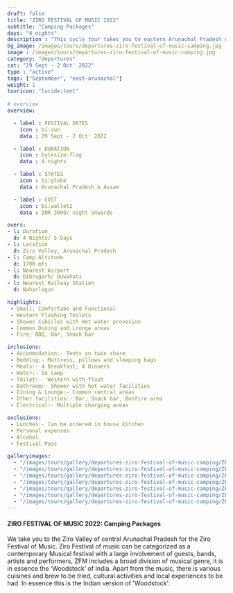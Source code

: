 ```yaml
---
draft: false
title: "ZIRO FESTIVAL OF MUSIC 2022"
subtitle: "Camping Packages"
days: "4 nights"
description : "This cycle tour takes you to eastern Arunachal Pradesh on a multiday cycling holiday."
bg_image: /images/tours/departures-ziro-festival-of-music-camping.jpg
image : /images/tours/departures-ziro-festival-of-music-camping.jpg
category: "departures"
cat: "29 Sept - 2 Oct' 2022"
type : "active"
tags: ["September", "east-arunachal"]
weight: 1
touricon: "lucide:tent"
 
# overview
overview:

  - label : FESTIVAL DATES
    icon : bi:sun
    data : 29 Sept - 2 Oct' 2022

  - label : DURATION
    icon : bytesize:flag
    data : 4 nights

  - label : STATES
    icon : bi:globe
    data : Arunachal Pradesh & Assam

  - label : COST
    icon : bi:wallet2
    data : INR 3000/ night onwards 

overs:
- l: Duration 
  d: 4 Nights/ 5 Days
- l: Location
  d: Ziro Valley, Arunachal Pradesh 
- l: Camp Altitude
  d: 1700 mts
- l: Nearest Airport
  d: Dibrugarh/ Guwahati
- l: Nearest Railway Station
  d: Naharlagun

highlights:
 - Small, Comfortabe and Functional 
 - Western Flushing Toilets
 - Shower Cubicles with Hot water provesion
 - Common Dining and Lounge areas
 - Fire, BBQ, Bar, Snack bar

inclusions:
 - Accommodation:- Tents on twin share
 - Bedding:- Mattress, pillows and sleeping bags
 - Meals:- 4 Breakfast, 4 Dinners
 - Water:- In camp 
 - Toilet:-  Western with flush
 - Bathroom:- Shower with hot water facilities
 - Dining & Lounge:- Common central areas
 - Other facilities:- Bar, Snack bar, Bonfire area
 - Electrical:- Multiple charging areas

exclusions:
 - Lunches:- Can be ordered in house kitchen
 - Personal expenses
 - Alcohol
 - Festival Pass

galleryimages:
  - "/images/tours/gallery/departures-ziro-festival-of-music-camping/ZFM-camping-1.jpg"
  - "/images/tours/gallery/departures-ziro-festival-of-music-camping/ZFM-camping-2.jpg" 
  - "/images/tours/gallery/departures-ziro-festival-of-music-camping/ZFM-camping-3.jpg" 
  - "/images/tours/gallery/departures-ziro-festival-of-music-camping/ZFM-camping-4.jpg" 
  - "/images/tours/gallery/departures-ziro-festival-of-music-camping/ZFM-camping-5.jpg" 
  - "/images/tours/gallery/departures-ziro-festival-of-music-camping/ZFM-camping-6.jpg" 
  - "/images/tours/gallery/departures-ziro-festival-of-music-camping/ZFM-camping-7.jpg" 
---
```


#### ZIRO FESTIVAL OF MUSIC 2022: Camping Packages 

We take you to the Ziro Valley of central Arunachal Pradesh for the Ziro Festival of Music. Ziro Festival of music can be categorized as a contemporary Musical festival with a large involvement of guests, bands, artists and performers, ZFM includes a broad division of musical genre, it is in essence the ‘Woodstock’ of India. Apart from the music, there is various  cuisines and brew to be tried, cultural activities and local experiences to be had. In essence this is the Indian version of 'Woodstock'.





